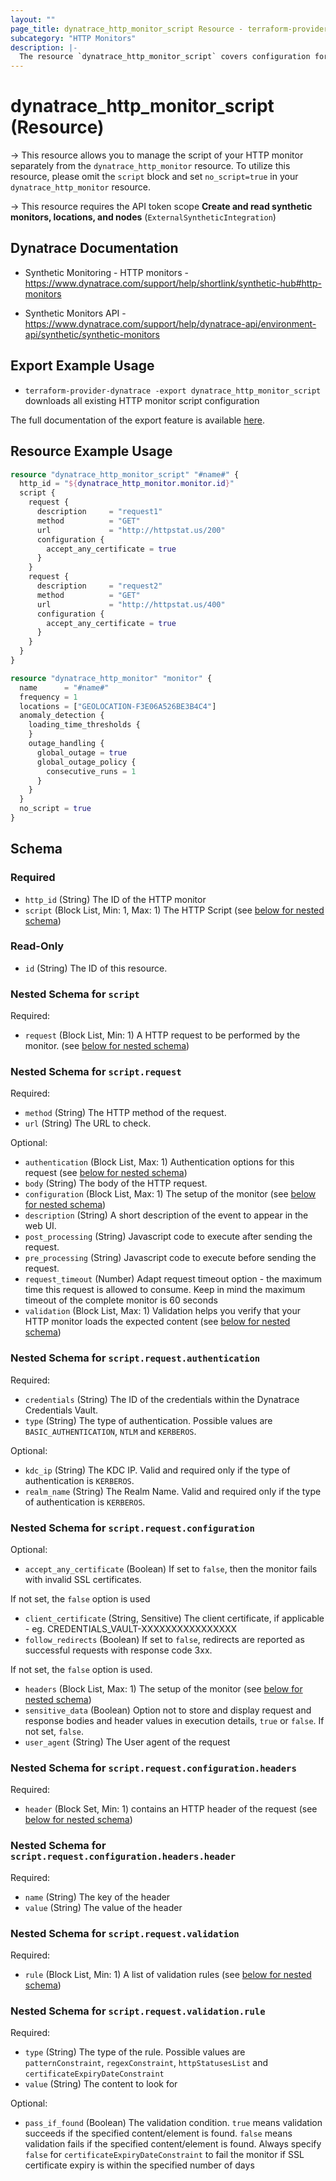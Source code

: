 ```yaml
---
layout: ""
page_title: dynatrace_http_monitor_script Resource - terraform-provider-dynatrace"
subcategory: "HTTP Monitors"
description: |-
  The resource `dynatrace_http_monitor_script` covers configuration for HTTP monitor scripts
---
```


# dynatrace_http_monitor_script (Resource)

-> This resource allows you to manage the script of your HTTP monitor separately from the `dynatrace_http_monitor` resource. To utilize this resource, please omit the `script` block and set `no_script=true` in your `dynatrace_http_monitor` resource.

-> This resource requires the API token scope **Create and read synthetic monitors, locations, and nodes** (`ExternalSyntheticIntegration`)

## Dynatrace Documentation

- Synthetic Monitoring - HTTP monitors - https://www.dynatrace.com/support/help/shortlink/synthetic-hub#http-monitors

- Synthetic Monitors API - https://www.dynatrace.com/support/help/dynatrace-api/environment-api/synthetic/synthetic-monitors

## Export Example Usage

- `terraform-provider-dynatrace -export dynatrace_http_monitor_script` downloads all existing HTTP monitor script configuration

The full documentation of the export feature is available [here](https://registry.terraform.io/providers/dynatrace-oss/dynatrace/latest/docs/guides/export-v2).

## Resource Example Usage

```terraform
resource "dynatrace_http_monitor_script" "#name#" {
  http_id = "${dynatrace_http_monitor.monitor.id}"
  script {
    request {
      description     = "request1"
      method          = "GET"
      url             = "http://httpstat.us/200"
      configuration {
        accept_any_certificate = true
      }
    }
    request {
      description     = "request2"
      method          = "GET"
      url             = "http://httpstat.us/400"
      configuration {
        accept_any_certificate = true
      }
    }
  }
}

resource "dynatrace_http_monitor" "monitor" {
  name      = "#name#"
  frequency = 1
  locations = ["GEOLOCATION-F3E06A526BE3B4C4"]
  anomaly_detection {
    loading_time_thresholds {
    }
    outage_handling {
      global_outage = true
      global_outage_policy {
        consecutive_runs = 1
      }
    }
  }
  no_script = true
}
```

<!-- schema generated by tfplugindocs -->
## Schema

### Required

- `http_id` (String) The ID of the HTTP monitor
- `script` (Block List, Min: 1, Max: 1) The HTTP Script (see [below for nested schema](#nestedblock--script))

### Read-Only

- `id` (String) The ID of this resource.

<a id="nestedblock--script"></a>
### Nested Schema for `script`

Required:

- `request` (Block List, Min: 1) A HTTP request to be performed by the monitor. (see [below for nested schema](#nestedblock--script--request))

<a id="nestedblock--script--request"></a>
### Nested Schema for `script.request`

Required:

- `method` (String) The HTTP method of the request.
- `url` (String) The URL to check.

Optional:

- `authentication` (Block List, Max: 1) Authentication options for this request (see [below for nested schema](#nestedblock--script--request--authentication))
- `body` (String) The body of the HTTP request.
- `configuration` (Block List, Max: 1) The setup of the monitor (see [below for nested schema](#nestedblock--script--request--configuration))
- `description` (String) A short description of the event to appear in the web UI.
- `post_processing` (String) Javascript code to execute after sending the request.
- `pre_processing` (String) Javascript code to execute before sending the request.
- `request_timeout` (Number) Adapt request timeout option - the maximum time this request is allowed to consume. Keep in mind the maximum timeout of the complete monitor is 60 seconds
- `validation` (Block List, Max: 1) Validation helps you verify that your HTTP monitor loads the expected content (see [below for nested schema](#nestedblock--script--request--validation))

<a id="nestedblock--script--request--authentication"></a>
### Nested Schema for `script.request.authentication`

Required:

- `credentials` (String) The ID of the credentials within the Dynatrace Credentials Vault.
- `type` (String) The type of authentication. Possible values are `BASIC_AUTHENTICATION`, `NTLM` and `KERBEROS`.

Optional:

- `kdc_ip` (String) The KDC IP. Valid and required only if the type of authentication is `KERBEROS`.
- `realm_name` (String) The Realm Name. Valid and required only if the type of authentication is `KERBEROS`.


<a id="nestedblock--script--request--configuration"></a>
### Nested Schema for `script.request.configuration`

Optional:

- `accept_any_certificate` (Boolean) If set to `false`, then the monitor fails with invalid SSL certificates.

If not set, the `false` option is used
- `client_certificate` (String, Sensitive) The client certificate, if applicable - eg. CREDENTIALS_VAULT-XXXXXXXXXXXXXXXX
- `follow_redirects` (Boolean) If set to `false`, redirects are reported as successful requests with response code 3xx.

If not set, the `false` option is used.
- `headers` (Block List, Max: 1) The setup of the monitor (see [below for nested schema](#nestedblock--script--request--configuration--headers))
- `sensitive_data` (Boolean) Option not to store and display request and response bodies and header values in execution details, `true` or `false`. If not set, `false`.
- `user_agent` (String) The User agent of the request

<a id="nestedblock--script--request--configuration--headers"></a>
### Nested Schema for `script.request.configuration.headers`

Required:

- `header` (Block Set, Min: 1) contains an HTTP header of the request (see [below for nested schema](#nestedblock--script--request--configuration--headers--header))

<a id="nestedblock--script--request--configuration--headers--header"></a>
### Nested Schema for `script.request.configuration.headers.header`

Required:

- `name` (String) The key of the header
- `value` (String) The value of the header




<a id="nestedblock--script--request--validation"></a>
### Nested Schema for `script.request.validation`

Required:

- `rule` (Block List, Min: 1) A list of validation rules (see [below for nested schema](#nestedblock--script--request--validation--rule))

<a id="nestedblock--script--request--validation--rule"></a>
### Nested Schema for `script.request.validation.rule`

Required:

- `type` (String) The type of the rule. Possible values are `patternConstraint`, `regexConstraint`, `httpStatusesList` and `certificateExpiryDateConstraint`
- `value` (String) The content to look for

Optional:

- `pass_if_found` (Boolean) The validation condition. `true` means validation succeeds if the specified content/element is found. `false` means validation fails if the specified content/element is found. Always specify `false` for `certificateExpiryDateConstraint` to fail the monitor if SSL certificate expiry is within the specified number of days
 